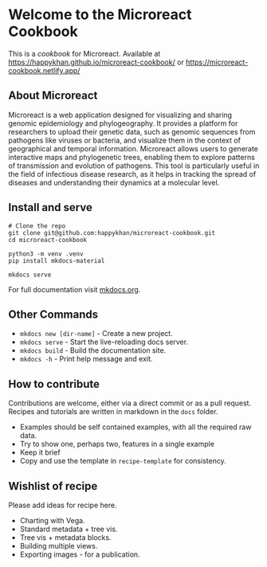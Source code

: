# Welcome to the Microreact Cookbook

This is a *cookbook* for Microreact. Available at https://happykhan.github.io/microreact-cookbook/ or https://microreact-cookbook.netlify.app/


## About Microreact 

Microreact is a web application designed for visualizing and sharing genomic epidemiology and phylogeography. It provides a platform for researchers to upload their genetic data, such as genomic sequences from pathogens like viruses or bacteria, and visualize them in the context of geographical and temporal information. Microreact allows users to generate interactive maps and phylogenetic trees, enabling them to explore patterns of transmission and evolution of pathogens. This tool is particularly useful in the field of infectious disease research, as it helps in tracking the spread of diseases and understanding their dynamics at a molecular level.

## Install and serve
```
# Clone the repo
git clone git@github.com:happykhan/microreact-cookbook.git
cd microreact-cookbook

python3 -m venv .venv
pip install mkdocs-material

mkdocs serve
```

For full documentation visit [mkdocs.org](https://www.mkdocs.org).

## Other Commands

* `mkdocs new [dir-name]` - Create a new project.
* `mkdocs serve` - Start the live-reloading docs server.
* `mkdocs build` - Build the documentation site.
* `mkdocs -h` - Print help message and exit.

## How to contribute

Contributions are welcome, either via a direct commit or as a pull request. Recipes and tutorials are written in markdown in the `docs` folder. 

* Examples should be self contained examples, with all the required raw data. 
* Try to show one, perhaps two, features in a single example 
* Keep it brief 
* Copy and use the template in `recipe-template` for consistency. 

## Wishlist of recipe 

Please add ideas for recipe here. 

* Charting with Vega.
* Standard metadata + tree vis. 
* Tree vis + metadata blocks. 
* Building multiple views.
* Exporting images - for a publication. 
